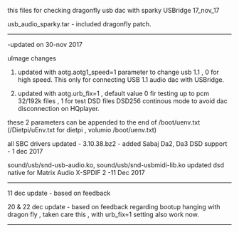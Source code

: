 this files for checking dragonfly usb dac with sparky USBridge 17_nov_17

usb_audio_sparky.tar  - included dragonfly patch.

*******************************************

-updated on 30-nov 2017

uImage  changes

1) updated with aotg.aotg1_speed=1 parameter to change usb 1.1 , 0 for high speed. This only for connecting USB 1.1 audio dac with USBridge.

2) updated with aotg.urb_fix=1  , default value 0 fir testing up to pcm 32/192k files , 1 for test DSD files DSD256 continous mode to avoid dac disconnection on HQplayer.

these 2 parameters can be appended to the end of /boot/uenv.txt  (/Dietpi/uEnv.txt for dietpi , volumio /boot/uenv.txt)

all SBC drivers updated - 3.10.38.bz2 - added Sabaj Da2, Da3 DSD support  - 1 dec 2017

sound/usb/snd-usb-audio.ko, sound/usb/snd-usbmidi-lib.ko updated dsd native for Matrix Audio X-SPDIF 2 -11 Dec 2017

************************************************************

11 dec update -  based on feedback

20 & 22 dec update - based on feedback regarding bootup hanging with dragon fly , taken care this , with urb_fix=1 setting also work now.

*****************



